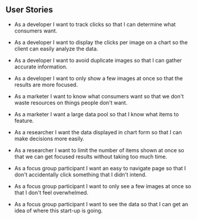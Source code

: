 ## User Stories

- As a developer I want to track clicks so that I can determine what consumers want.
- As a developer I want to display the clicks per image on a chart so the client can easily analyze the data.
- As a developer I want to avoid duplicate images so that I can gather accurate information.
- As a developer I want to only show a few images at once so that the results are more focused.

- As a marketer I want to know what consumers want so that we don't waste resources on things people don't want.
- As a marketer I want a large data pool so that I know what items to feature.
- As a researcher I want the data displayed in chart form so that I can make decisions more easily.
- As a researcher I want to limit the number of items shown at once so that we can get focused results without taking too much time.

- As a focus group participant I want an easy to navigate page so that I don't accidentally click something that I didn't intend.
- As a focus group participant I want to only see a few images at once so that I don't feel overwhelmed.
- As a focus group participant I want to see the data so that I can get an idea of where this start-up is going.
